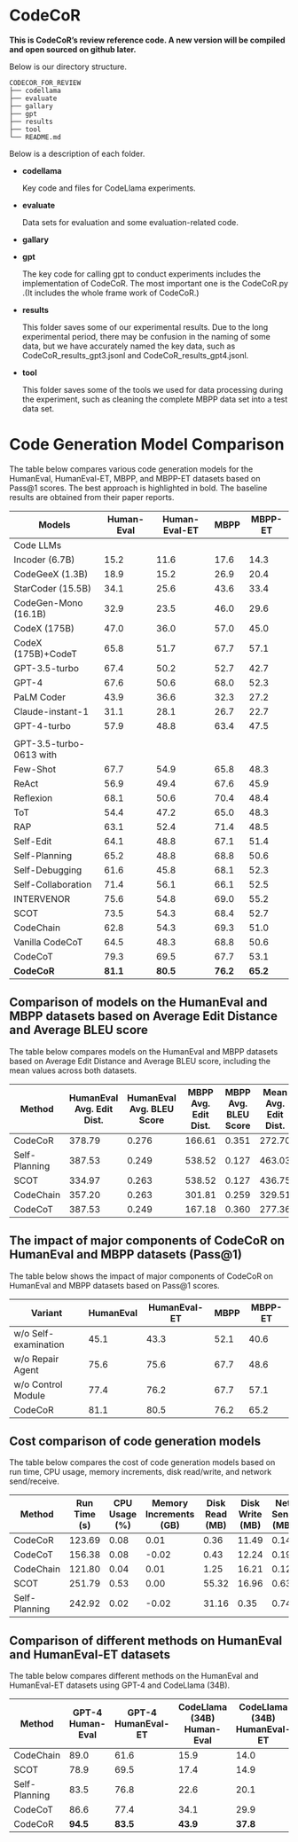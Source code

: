 # CodeCoR

**This is CodeCoR’s review reference code. A new version will be compiled and open sourced on github later.**

Below is our directory structure.

```
CODECOR_FOR_REVIEW
├── codellama
├── evaluate
├── gallary
├── gpt
├── results 
├── tool 
└── README.md
```

Below is a description of each folder.

- **codellama**

  Key code and files for CodeLlama experiments.

- **evaluate**

  Data sets for evaluation and some evaluation-related code.

- **gallary**

  

- **gpt**

  The key code for calling gpt to conduct experiments includes the implementation of CodeCoR.
  The most important one is the CodeCoR.py .(It includes the whole frame work of CodeCoR.)

- **results**

  This folder saves some of our experimental results. Due to the long experimental period, there may be confusion in the naming of some data, but we have accurately named the key data, such as CodeCoR_results_gpt3.jsonl and CodeCoR_results_gpt4.jsonl.

- **tool**

  This folder saves some of the tools we used for data processing during the experiment, such as cleaning the complete MBPP data set into a test data set.



# Code Generation Model Comparison

The table below compares various code generation models for the HumanEval, HumanEval-ET, MBPP, and MBPP-ET datasets based on Pass@1 scores. The best approach is highlighted in bold. The baseline results are obtained from their paper reports.

| Models                  | Human-Eval | Human-Eval-ET | MBPP  | MBPP-ET |
|-------------------------|------------|---------------|-------|---------|
| Code LLMs               |            |               |       |         |
| Incoder (6.7B)          | 15.2       | 11.6          | 17.6  | 14.3    |
| CodeGeeX (1.3B)         | 18.9       | 15.2          | 26.9  | 20.4    |
| StarCoder (15.5B)       | 34.1       | 25.6          | 43.6  | 33.4    |
| CodeGen-Mono (16.1B)    | 32.9       | 23.5          | 46.0  | 29.6    |
| CodeX (175B)            | 47.0       | 36.0          | 57.0  | 45.0    |
| CodeX (175B)+CodeT      | 65.8       | 51.7          | 67.7  | 57.1    |
| GPT-3.5-turbo           | 67.4       | 50.2          | 52.7  | 42.7    |
| GPT-4                   | 67.6       | 50.6          | 68.0  | 52.3    |
| PaLM Coder              | 43.9       | 36.6          | 32.3  | 27.2    |
| Claude-instant-1        | 31.1       | 28.1          | 26.7  | 22.7    |
| GPT-4-turbo             | 57.9       | 48.8          | 63.4  | 47.5    |
|                         |            |               |       |         |
| GPT-3.5-turbo-0613 with |            |               |       |         |
| Few-Shot                | 67.7       | 54.9          | 65.8  | 48.3    |
| ReAct                   | 56.9       | 49.4          | 67.6  | 45.9    |
| Reflexion               | 68.1       | 50.6          | 70.4  | 48.4    |
| ToT                     | 54.4       | 47.2          | 65.0  | 48.3    |
| RAP                     | 63.1       | 52.4          | 71.4  | 48.5    |
| Self-Edit               | 64.1       | 48.8          | 67.1  | 51.4    |
| Self-Planning           | 65.2       | 48.8          | 68.8  | 50.6    |
| Self-Debugging          | 61.6       | 45.8          | 68.1  | 52.3    |
| Self-Collaboration      | 71.4       | 56.1          | 66.1  | 52.5    |
| INTERVENOR              | 75.6       | 54.8          | 69.0  | 55.2    |
| SCOT                    | 73.5       | 54.3          | 68.4  | 52.7    |
| CodeChain               | 62.8       | 54.3          | 69.3  | 51.0    |
| Vanilla CodeCoT         | 64.5       | 48.3          | 68.8  | 50.6    |
| CodeCoT                 | 79.3       | 69.5          | 67.7  | 53.1    |
| **CodeCoR**             | **81.1**   | **80.5**      | **76.2**| **65.2**|

## Comparison of models on the HumanEval and MBPP datasets based on Average Edit Distance and Average BLEU score
The table below compares models on the HumanEval and MBPP datasets based on Average Edit Distance and Average BLEU score, including the mean values across both datasets.

| Method         | HumanEval Avg. Edit Dist. | HumanEval Avg. BLEU Score | MBPP Avg. Edit Dist. | MBPP Avg. BLEU Score | Mean Avg. Edit Dist. | Mean Avg. BLEU Score |
|----------------|----------------------------|---------------------------|----------------------|----------------------|----------------------|----------------------|
| CodeCoR        | 378.79                     | 0.276                     | 166.61               | 0.351                | 272.70               | 0.314                |
| Self-Planning  | 387.53                     | 0.249                     | 538.52               | 0.127                | 463.03               | 0.188                |
| SCOT           | 334.97                     | 0.263                     | 538.52               | 0.127                | 436.75               | 0.195                |
| CodeChain      | 357.20                     | 0.263                     | 301.81               | 0.259                | 329.51               | 0.261                |
| CodeCoT        | 387.53                     | 0.249                     | 167.18               | 0.360                | 277.36               | 0.305                |

##  The impact of major components of CodeCoR on HumanEval and MBPP datasets (Pass@1)
The table below shows the impact of major components of CodeCoR on HumanEval and MBPP datasets based on Pass@1 scores.

| Variant                   | HumanEval | HumanEval-ET | MBPP | MBPP-ET |
|---------------------------|-----------|--------------|------|---------|
| w/o Self-examination      | 45.1      | 43.3         | 52.1 | 40.6    |
| w/o Repair Agent          | 75.6      | 75.6         | 67.7 | 48.6    |
| w/o Control Module        | 77.4      | 76.2         | 67.7 | 57.1    |
| CodeCoR                   | 81.1      | 80.5         | 76.2 | 65.2    |

## Cost comparison of code generation models
The table below compares the cost of code generation models based on run time, CPU usage, memory increments, disk read/write, and network send/receive.

| Method         | Run Time (s) | CPU Usage (%) | Memory Increments (GB) | Disk Read (MB) | Disk Write (MB) | Net Send (MB) | Net Receive (MB) |
|----------------|--------------|---------------|-------------------------|----------------|-----------------|---------------|------------------|
| CodeCoR        | 123.69       | 0.08          | 0.01                    | 0.36           | 11.49           | 0.14          | 0.30             |
| CodeCoT        | 156.38       | 0.08          | -0.02                   | 0.43           | 12.24           | 0.19          | 0.32             |
| CodeChain      | 121.80       | 0.04          | 0.01                    | 1.25           | 16.21           | 0.12          | 0.22             |
| SCOT           | 251.79       | 0.53          | 0.00                    | 55.32          | 16.96           | 0.63          | 1.50             |
| Self-Planning  | 242.92       | 0.02          | -0.02                   | 31.16          | 0.35            | 0.74          | 0.65             |

## Comparison of different methods on HumanEval and HumanEval-ET datasets
The table below compares different methods on the HumanEval and HumanEval-ET datasets using GPT-4 and CodeLlama (34B).

| Method         | GPT-4 Human-Eval | GPT-4 HumanEval-ET | CodeLlama (34B) Human-Eval | CodeLlama (34B) HumanEval-ET |
|----------------|-------------------|---------------------|----------------------------|-------------------------------|
| CodeChain      | 89.0              | 61.6                | 15.9                       | 14.0                          |
| SCOT           | 78.9              | 69.5                | 17.4                       | 14.9                          |
| Self-Planning  | 83.5              | 76.8                | 22.6                       | 20.1                          |
| CodeCoT        | 86.6              | 77.4                | 34.1                       | 29.9                          |
| CodeCoR        | **94.5**          | **83.5**            | **43.9**                   | **37.8**                      |

